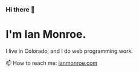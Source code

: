 ### Hi there 👋

# I'm Ian Monroe.  

I live in Colorado, and I do web programming work.

📫 How to reach me: [ianmonroe.com](https://www.ianmonroe.com)


<!--
**imonroe/imonroe** is a ✨ _special_ ✨ repository because its `README.md` (this file) appears on your GitHub profile.

Here are some ideas to get you started:

- 🔭 I’m currently working on ...
- 🌱 I’m currently learning ...
- 👯 I’m looking to collaborate on ...
- 🤔 I’m looking for help with ...
- 💬 Ask me about ...
- 📫 How to reach me: ...
- 😄 Pronouns: ...
- ⚡ Fun fact: ...
-->
